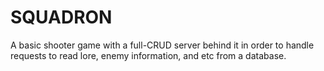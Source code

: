 # SQUADRON
A basic shooter game with a full-CRUD server behind it in order to handle requests to read lore, enemy information, and etc from a database.

